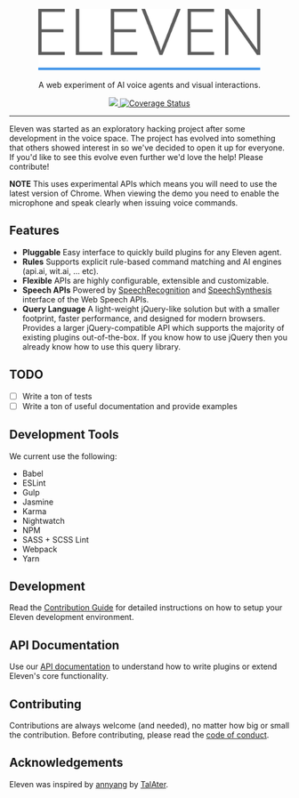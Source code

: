 <p align="center">
  <a href="https://dysfunc.github.io/eleven/">
    <img alt="Eleven" src="https://github.com/dysfunc/eleven/blob/master/app/img/logo.png?raw=true" width="400" />
  </a>
</p>

<p align="center">
  A web experiment of AI voice agents and visual interactions.
</p>

<p align="center">
  <a href='https://travis-ci.com/dysfunc/eleven/jobs/77966365'>
    <img src="https://travis-ci.com/dysfunc/eleven.svg?token=4SK3g33gtmzfiqqsvG76&branch=master" />
  </a>
  <a href='https://coveralls.io/github/dysfunc/eleven?branch=master'>
    <img src='https://coveralls.io/repos/github/dysfunc/eleven/badge.svg?branch=master&t=pgIC2r' alt='Coverage Status' />
  </a>
</p>

---

Eleven was started as an exploratory hacking project after some development in the voice space. The project has evolved into something that others showed interest in so we've decided to open it up for everyone. If you'd like to see this evolve even further we'd love the help! Please contribute!

**NOTE**
This uses experimental APIs which means you will need to use the latest version of Chrome. When viewing the demo you need to enable the microphone and speak clearly when issuing voice commands.

## Features
* **Pluggable** Easy interface to quickly build plugins for any Eleven agent.
* **Rules** Supports explicit rule-based command matching and AI engines (api.ai, wit.ai, ... etc).
* **Flexible** APIs are highly configurable, extensible and customizable.
* **Speech APIs** Powered by [SpeechRecognition](https://developer.mozilla.org/en-US/docs/Web/API/SpeechRecognition) and [SpeechSynthesis](https://developer.mozilla.org/en-US/docs/Web/API/SpeechSynthesis) interface of the Web Speech APIs.
* **Query Language** A light-weight jQuery-like solution but with a smaller footprint, faster performance, and designed for modern browsers. Provides a larger jQuery-compatible API which supports the majority of existing plugins out-of-the-box. If you know how to use jQuery then you already know how to use this query library.

## TODO

- [ ] Write a ton of tests
- [ ] Write a ton of useful documentation and provide examples

## Development Tools

We current use the following:

* Babel
* ESLint
* Gulp
* Jasmine
* Karma
* Nightwatch
* NPM
* SASS + SCSS Lint
* Webpack
* Yarn

## Development

Read the [Contribution Guide](CONTRIBUTING.md) for detailed instructions on how to setup your Eleven development environment.

## API Documentation

Use our [API documentation](API.md) to understand how to write plugins or extend Eleven's core functionality.

## Contributing

Contributions are always welcome (and needed), no matter how big or small the contribution. Before contributing, please read the [code of conduct](COC.md).

## Acknowledgements

Eleven was inspired by [annyang](https://github.com/TalAter/annyang) by [TalAter](https://github.com/TalAter).
